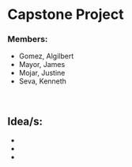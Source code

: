 # Capstone Project

### Members:
* Gomez, Algilbert
* Mayor, James
* Mojar, Justine
* Seva, Kenneth

<br>

## Idea/s:
*
*
*
